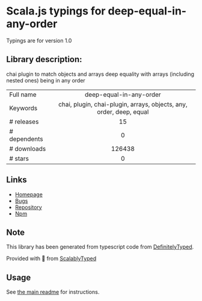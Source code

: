 
# Scala.js typings for deep-equal-in-any-order

Typings are for version 1.0

## Library description:
chai plugin to match objects and arrays deep equality with arrays (including nested ones) being in any order

|                    |                 |
| ------------------ | :-------------: |
| Full name          | deep-equal-in-any-order |
| Keywords           | chai, plugin, chai-plugin, arrays, objects, any, order, deep, equal |
| # releases         | 15 |
| # dependents       | 0 |
| # downloads        | 126438 |
| # stars            | 0 |

## Links
- [Homepage](https://github.com/oprogramador/deep-equal-in-any-order#readme)
- [Bugs](https://github.com/oprogramador/deep-equal-in-any-order/issues)
- [Repository](https://github.com/oprogramador/deep-equal-in-any-order)
- [Npm](https://www.npmjs.com/package/deep-equal-in-any-order)
    


## Note
This library has been generated from typescript code from [DefinitelyTyped](https://definitelytyped.org).

Provided with :purple_heart: from [ScalablyTyped](https://github.com/oyvindberg/ScalablyTyped)

## Usage
See [the main readme](../../readme.md) for instructions.


